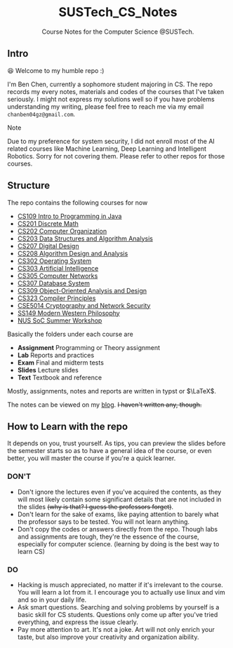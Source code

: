 <div align="center">

# SUSTech_CS_Notes

Course Notes for the Computer Science @SUSTech.

</div>

## Intro

:laughing: Welcome to my humble repo :)

I'm Ben Chen, currently a sophomore student majoring in CS. The repo records my every notes, materials and codes of the courses that I've taken seriously. I might not express my solutions well so if you have problems understanding my writing, please feel free to reach me via my email `chanben04gz@gmail.com`.

> [!NOTE] 
> Due to my preference for system security, I did not enroll most of the AI related courses like Machine Learning, Deep Learning and Intelligent Robotics. Sorry for not covering them. Please refer to other repos for those courses.

## Structure

The repo contains the following courses for now
- [CS109 Intro to Programming in Java](./CS109%20Intro2Programming%20in%20Java)
- [CS201 Discrete Math](./CS201%20Discrete%20Math)
- [CS202 Computer Organization](./CS202%20Computer%20Organization)
- [CS203 Data Structures and Algorithm Analysis](./CS203%20Data%20Structures%20and%20Algorithm%20Analysis)
- [CS207 Digital Design](./CS207%20Digital%20Design)
- [CS208 Algorithm Design and Analysis](./CS208%20Algorithm%20Design%20and%20Analysis)
- [CS302 Operating System](./CS302%20Operating%20System)
- [CS303 Artificial Intelligence](./CS303%20Artificial%20Intelligence)
- [CS305 Computer Networks](./CS305%20Computer%20Networks)
- [CS307 Database System](./CS307%20Database%20System)
- [CS309 Object-Oriented Analysis and Design](./CS309%20Object-Oriented%20Analysis%20and%20Design)
- [CS323 Compiler Principles](./CS323%20Compiler%20Principles)
- [CSE5014 Cryptography and Network Security](./CSE5014%20Cryptography%20and%20Network%20Security)
- [SS149 Modern Western Philosophy](./SS149%20Modern%20Western%20Philosophy/)
- [NUS SoC Summer Workshop](./NUS%20SWS%202024)

Basically the folders under each course are
- **Assignment** Programming or Theory assignment
- **Lab** Reports and practices
- **Exam** Final and midterm tests
- **Slides** Lecture slides
- **Text** Textbook and reference

Mostly, assignments, notes and reports are written in typst or $\LaTeX$.

The notes can be viewed on my [blog](https://chanbengz.github.io). ~~I haven't written any, though.~~

## How to Learn with the repo
It depends on you, trust yourself. As tips, you can preview the slides before the semester starts so as to have a general idea of the course, or even better, you will master the course if you're a quick learner.

### DON'T
- Don't ignore the lectures even if you've acquired the contents, as they will most likely contain some significant details that are not included in the slides ~~(why is that? I guess the professors forget)~~.
- Don't learn for the sake of exams, like paying attention to barely what the professor says to be tested. You will not learn anything.
- Don't copy the codes or answers directly from the repo. Though labs and assignments are tough, they're the essence of the course, especially for computer science. (learning by doing is the best way to learn CS)

### DO
- Hacking is musch appreciated, no matter if it's irrelevant to the course. You will learn a lot from it. I encourage you to actually use linux and vim and so in your daily life.
- Ask smart questions. Searching and solving problems by yourself is a basic skill for CS students. Questions only come up after you've tried everything, and express the issue clearly.
- Pay more attention to art. It's not a joke. Art will not only enrich your taste, but also improve your creativity and organization aibility.


